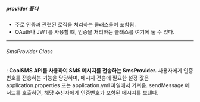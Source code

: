 ##### provider 폴더
- 주로 인증과 관련된 로직을 처리하는 클래스들이 포함됨.
- OAuth나 JWT를 사용할 떄, 인증을 처리하는 클래스를 여기에 둘 수 있다.

---

###### SmsProvider Class
: <b>CoolSMS API를 사용하여 SMS 메시지를 전송하는 SmsProvider.</b> 사용자에게 인증번호를 전송하는 기능을 담당하며, 메시지 전송에 필요한 설정 값은 application.properties 또는 application.yml 파일에서 가져옴. sendMessage 메서드를 호출하면, 해당 수신자에게 인증번호가 포함된 메시지를 보낸다.